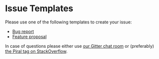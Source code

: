 # Issue Templates

Please use one of the following templates to create your issue:

- [Bug report](https://github.com/smapiot/piral-cli-webpack/issues/new?template=bug_report.md)
- [Feature proposal](https://github.com/smapiot/piral-cli-webpack/issues/new?template=feature_request.md)

In case of questions please either use [our Gitter chat room](https://gitter.im/piral-io/community) or (preferably) [the Piral tag on StackOverflow](https://stackoverflow.com/questions/tagged/piral).
